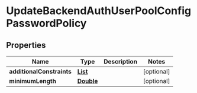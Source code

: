 

# UpdateBackendAuthUserPoolConfigPasswordPolicy


## Properties

| Name | Type | Description | Notes |
|------------ | ------------- | ------------- | -------------|
|**additionalConstraints** | [**List**](List.md) |  |  [optional] |
|**minimumLength** | [**Double**](Double.md) |  |  [optional] |



